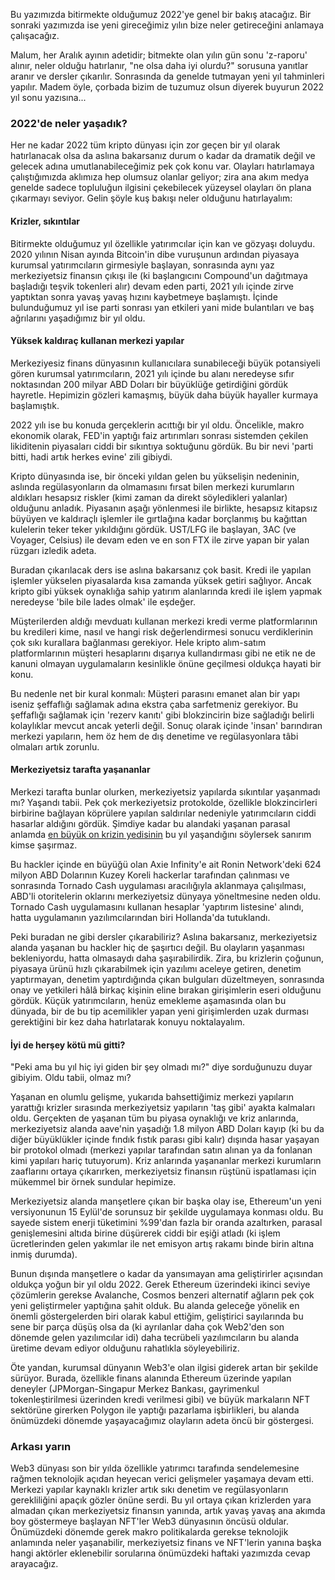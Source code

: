 Bu yazımızda bitirmekte olduğumuz 2022'ye genel bir bakış atacağız. Bir sonraki yazımızda ise yeni gireceğimiz yılın bize neler getireceğini anlamaya çalışacağız. 

Malum, her Aralık ayının adetidir; bitmekte olan yılın gün sonu 'z-raporu' alınır, neler olduğu hatırlanır, "ne olsa daha iyi olurdu?" sorusuna yanıtlar aranır ve dersler çıkarılır. Sonrasında da genelde tutmayan yeni yıl tahminleri yapılır. Madem öyle, çorbada bizim de tuzumuz olsun diyerek buyurun 2022 yıl sonu yazısına... 

### 2022'de neler yaşadık?
Her ne kadar 2022 tüm kripto dünyası için zor geçen bir yıl olarak hatırlanacak olsa da  aslına bakarsanız durum o kadar da dramatik değil ve gelecek adına umutlanabileceğimiz pek çok konu var. Olayları hatırlamaya çalıştığımızda aklımıza hep olumsuz olanlar geliyor; zira ana akım medya genelde sadece topluluğun ilgisini çekebilecek yüzeysel olayları ön plana çıkarmayı seviyor. Gelin şöyle kuş bakışı neler olduğunu hatırlayalım: 

#### Krizler, sıkıntılar

Bitirmekte olduğumuz yıl özellikle yatırımcılar için kan ve gözyaşı doluydu. 2020 yılının Nisan ayında Bitcoin'in dibe vuruşunun ardından piyasaya kurumsal yatırımcıların girmesiyle başlayan, sonrasında aynı yaz merkeziyetsiz finansın çıkışı ile (ki başlangıcını Compound'un dağıtmaya başladığı teşvik tokenleri alır) devam eden parti, 2021 yılı içinde zirve yaptıktan sonra yavaş yavaş hızını kaybetmeye başlamıştı. İçinde bulunduğumuz yıl ise parti sonrası yan etkileri yani mide bulantıları ve baş ağrılarını yaşadığımız bir yıl oldu.

#### Yüksek kaldıraç kullanan merkezi yapılar
Merkeziyesiz finans dünyasının kullanıcılara sunabileceği büyük potansiyeli gören kurumsal yatırımcıların, 2021 yılı içinde bu alanı neredeyse sıfır noktasından 200 milyar ABD Doları bir büyüklüğe getirdiğini gördük hayretle. Hepimizin gözleri kamaşmış, büyük daha büyük hayaller kurmaya başlamıştık. 

2022 yılı ise bu konuda gerçeklerin acıttığı bir yıl oldu. Öncelikle, makro ekonomik olarak, FED'in yaptığı faiz artırımları sonrası sistemden çekilen likiditenin piyasaları ciddi bir sıkıntıya soktuğunu gördük. Bu bir nevi 'parti bitti, hadi artık herkes evine' zili gibiydi. 

Kripto dünyasında ise, bir önceki yıldan gelen bu yükselişin nedeninin, aslında regülasyonların da olmamasını fırsat bilen merkezi kurumların aldıkları hesapsız riskler (kimi zaman da direkt söyledikleri yalanlar) olduğunu anladık. Piyasanın aşağı yönlenmesi ile birlikte, hesapsız kitapsız büyüyen ve kaldıraçlı işlemler ile gırtlağına kadar borçlanmış bu kağıttan kulelerin teker teker yıkıldığını gördük. UST/LFG ile başlayan, 3AC (ve Voyager, Celsius) ile devam eden ve en son FTX ile zirve yapan bir yalan rüzgarı izledik adeta. 

Buradan çıkarılacak ders ise aslına bakarsanız çok basit. Kredi ile yapılan işlemler yükselen piyasalarda kısa zamanda yüksek getiri sağlıyor. Ancak kripto gibi yüksek oynaklığa sahip yatırım alanlarında kredi ile işlem yapmak neredeyse 'bile bile lades olmak' ile eşdeğer. 

Müşterilerden aldığı mevduatı kullanan merkezi kredi verme platformlarının bu kredileri kime, nasıl ve hangi risk değerlendirmesi sonucu verdiklerinin çok sıkı kurallara bağlanması gerekiyor. Hele kripto alım-satım platformlarının müşteri hesaplarını dışarıya kullandırması gibi ne etik ne de kanuni olmayan uygulamaların kesinlikle önüne geçilmesi oldukça hayati bir konu. 

Bu nedenle net bir kural konmalı: Müşteri parasını emanet alan bir yapı iseniz şeffaflığı sağlamak adına ekstra çaba sarfetmeniz gerekiyor. Bu şeffaflığı sağlamak için 'rezerv kanıtı' gibi blokzincirin bize sağladığı belirli kolaylıklar mevcut ancak yeterli değil. Sonuç olarak içinde 'insan' barındıran merkezi yapıların, hem öz hem de dış denetime ve regülasyonlara tâbi olmaları artık zorunlu.

#### Merkeziyetsiz tarafta yaşananlar
Merkezi tarafta bunlar olurken, merkeziyetsiz yapılarda sıkıntılar yaşanmadı mı? Yaşandı tabii. Pek çok merkeziyetsiz protokolde, özellikle blokzincirleri birbirine bağlayan köprülere yapılan saldırılar nedeniyle yatırımcıların ciddi hasarlar aldığını gördük. Şimdiye kadar bu alandaki yaşanan parasal anlamda [en büyük on krizin yedisinin](https://rekt.news/leaderboard/) bu yıl yaşandığını söylersek sanırım kimse şaşırmaz. 

Bu hackler içinde en büyüğü olan Axie Infinity'e ait Ronin Network'deki 624 milyon ABD Dolarının Kuzey Koreli hackerlar tarafından çalınması ve sonrasında Tornado Cash uygulaması aracılığıyla aklanmaya çalışılması, ABD'li otoritelerin oklarını merkeziyetsiz dünyaya yöneltmesine neden oldu. Tornado Cash uygulamasını kullanan hesaplar 'yaptırım listesine' alındı, hatta uygulamanın yazılımcılarından biri Hollanda'da tutuklandı.

Peki buradan ne gibi dersler çıkarabiliriz? Aslına bakarsanız, merkeziyetsiz alanda yaşanan bu hackler hiç de şaşırtıcı değil. Bu olayların yaşanması bekleniyordu, hatta olmasaydı daha şaşırabilirdik. Zira, bu krizlerin çoğunun, piyasaya ürünü hızlı çıkarabilmek için yazılımı aceleye getiren, denetim yaptırmayan, denetim yaptırdığında çıkan bulguları düzeltmeyen, sonrasında onay ve yetkileri hâlâ birkaç kişinin eline bırakan girişimlerin eseri olduğunu gördük. Küçük yatırımcıların, henüz emekleme aşamasında olan bu dünyada, bir de bu tip acemilikler yapan yeni girişimlerden uzak durması gerektiğini bir kez daha hatırlatarak konuyu noktalayalım. 

#### İyi de herşey kötü mü gitti?
"Peki ama bu yıl hiç iyi giden bir şey olmadı mı?" diye sorduğunuzu duyar gibiyim. Oldu tabii, olmaz mı? 

Yaşanan en olumlu gelişme, yukarıda bahsettiğimiz merkezi yapıların yarattığı krizler sırasında merkeziyetsiz yapıların 'taş gibi' ayakta kalmaları oldu. Gerçekten de yaşanan tüm bu piyasa oynaklığı ve kriz anlarında, merkeziyetsiz alanda aave'nin yaşadığı 1.8 milyon ABD Doları kayıp (ki bu da diğer büyüklükler içinde fındık fıstık parası gibi kalır) dışında hasar yaşayan bir protokol olmadı (merkezi yapılar tarafından satın alınan ya da fonlanan kimi yapıları hariç tutuyorum). Kriz anlarında yaşananlar merkezi kurumların zaaflarını ortaya çıkarırken, merkeziyetsiz finansın rüştünü ispatlaması için mükemmel bir örnek sundular hepimize. 

Merkeziyetsiz alanda manşetlere çıkan bir başka olay ise, Ethereum'un yeni versiyonunun 15 Eylül'de sorunsuz bir şekilde uygulamaya konması oldu. Bu sayede sistem enerji tüketimini %99'dan fazla bir oranda azaltırken, parasal genişlemesini altıda birine düşürerek ciddi bir eşiği atladı (ki işlem ücretlerinden gelen yakımlar ile net emisyon artış rakamı binde birin altına inmiş durumda).

Bunun dışında manşetlere o kadar da yansımayan ama geliştirirler açısından oldukça yoğun bir yıl oldu 2022. Gerek Ethereum üzerindeki ikinci seviye çözümlerin gerekse Avalanche, Cosmos benzeri alternatif ağların pek çok yeni geliştirmeler yaptığına şahit olduk.  Bu alanda geleceğe yönelik en önemli göstergelerden biri olarak kabul ettiğim, geliştirici sayılarında bu sene bir parça düşüş olsa da (ki ayrılanlar daha çok Web2'den son dönemde gelen yazılımcılar idi) daha tecrübeli yazılımcıların bu alanda üretime devam ediyor olduğunu rahatlıkla söyleyebiliriz. 

Öte yandan, kurumsal dünyanın Web3'e olan ilgisi giderek artan bir şekilde sürüyor. Burada, özellikle finans alanında Ethereum üzerinde yapılan deneyler (JPMorgan-Singapur Merkez Bankası, gayrimenkul tokenleştirilmesi üzerinden kredi verilmesi gibi) ve büyük markaların NFT sektörüne girerken Polygon ile yaptığı pazarlama işbirlikleri, bu alanda önümüzdeki dönemde yaşayacağımız olayların adeta öncü bir göstergesi. 

### Arkası yarın
Web3 dünyası son bir yılda özellikle yatırımcı tarafında sendelemesine rağmen teknolojik açıdan heyecan verici gelişmeler yaşamaya devam etti. Merkezi yapılar kaynaklı krizler artık sıkı denetim ve regülasyonların gerekliliğini apaçık gözler önüne serdi. Bu yıl ortaya çıkan krizlerden yara almadan çıkan merkeziyetsiz finansın yanında, artık yavaş yavaş ana akımda boy göstermeye başlayan NFT'ler Web3 dünyasının öncüsü oldular. Önümüzdeki dönemde gerek makro politikalarda gerekse teknolojik anlamında neler yaşanabilir, merkeziyetsiz finans ve NFT'lerin yanına başka hangi aktörler eklenebilir sorularına önümüzdeki haftaki yazımızda cevap arayacağız. 
